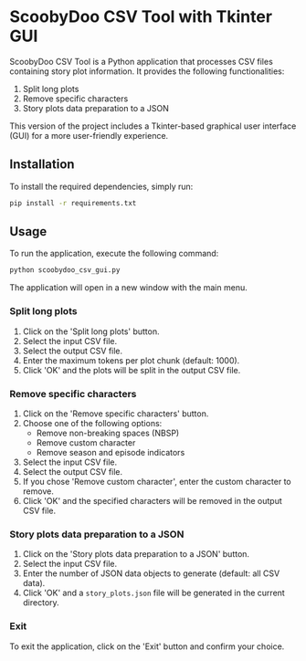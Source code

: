 # ScoobyDoo CSV Tool with Tkinter GUI

ScoobyDoo CSV Tool is a Python application that processes CSV files containing story plot information. It provides the following functionalities:

1. Split long plots
2. Remove specific characters
3. Story plots data preparation to a JSON

This version of the project includes a Tkinter-based graphical user interface (GUI) for a more user-friendly experience.

## Installation

To install the required dependencies, simply run:

```bash
pip install -r requirements.txt
```

## Usage

To run the application, execute the following command:

```bash
python scoobydoo_csv_gui.py
```

The application will open in a new window with the main menu.

### Split long plots

1. Click on the 'Split long plots' button.
2. Select the input CSV file.
3. Select the output CSV file.
4. Enter the maximum tokens per plot chunk (default: 1000).
5. Click 'OK' and the plots will be split in the output CSV file.

### Remove specific characters

1. Click on the 'Remove specific characters' button.
2. Choose one of the following options:
   - Remove non-breaking spaces (NBSP)
   - Remove custom character
   - Remove season and episode indicators
3. Select the input CSV file.
4. Select the output CSV file.
5. If you chose 'Remove custom character', enter the custom character to remove.
6. Click 'OK' and the specified characters will be removed in the output CSV file.

### Story plots data preparation to a JSON

1. Click on the 'Story plots data preparation to a JSON' button.
2. Select the input CSV file.
3. Enter the number of JSON data objects to generate (default: all CSV data).
4. Click 'OK' and a `story_plots.json` file will be generated in the current directory.

### Exit

To exit the application, click on the 'Exit' button and confirm your choice.
